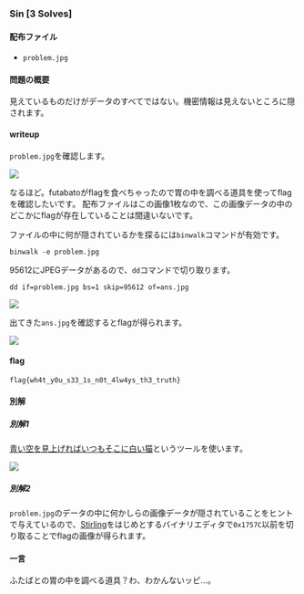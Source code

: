 ### Sin [3 Solves]

#### 配布ファイル

- `problem.jpg`

#### 問題の概要

見えているものだけがデータのすべてではない。機密情報は見えないところに隠されます。


#### writeup

`problem.jpg`を確認します。

![](https://i.imgur.com/760FIWq.jpg)

なるほど。futabatoがflagを食べちゃったので胃の中を調べる道具を使ってflagを確認したいです。
配布ファイルはこの画像1枚なので、この画像データの中のどこかにflagが存在していることは間違いないです。

ファイルの中に何が隠されているかを探るには`binwalk`コマンドが有効です。

```shell
binwalk -e problem.jpg
```

95612にJPEGデータがあるので、`dd`コマンドで切り取ります。

```shell
dd if=problem.jpg bs=1 skip=95612 of=ans.jpg
```

![](https://i.imgur.com/ug8CRRQ.png)

出てきた`ans.jpg`を確認するとflagが得られます。

![](https://i.imgur.com/6jQ4JlM.jpg)

#### flag

`flag{wh4t_y0u_s33_1s_n0t_4lw4ys_th3_truth}`

#### 別解

##### 別解1

[青い空を見上げればいつもそこに白い猫](https://digitaltravesia.jp/usamimihurricane/webhelp/_RESOURCE/MenuItem/another/anotherAoZoraSiroNeko.html)というツールを使います。

![](https://i.imgur.com/Y0ipGkM.gif)

##### 別解2

`problem.jpg`のデータの中に何かしらの画像データが隠されていることをヒントで与えているので、[Stirling](https://www.vector.co.jp/soft/win95/util/se079072.html)をはじめとするバイナリエディタで`0x1757C`以前を切り取ることでflagの画像が得られます。

#### 一言

ふたばとの胃の中を調べる道具？わ、わかんないッピ…。
